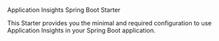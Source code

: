 Application Insights Spring Boot Starter

This Starter provides you the minimal and required configuration to use Application Insights in your Spring Boot application.
